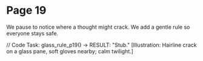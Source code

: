 # Page 19

We pause to notice where a thought might crack.
We add a gentle rule so everyone stays safe.

// Code Task: glass_rule_p19() → RESULT: "Stub."
[Illustration: Hairline crack on a glass pane, soft gloves nearby; calm twilight.]
